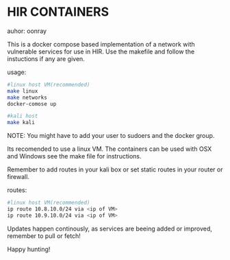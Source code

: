 HIR CONTAINERS
===============
auhor: oonray

This is a docker compose based implementation of a network with vulnerable services for use in HIR.
Use the makefile and follow the instuctions if any are given.

usage:
```bash
#linux host VM(recommended)
make linux
make networks
docker-comose up

#kali host
make kali
```

NOTE: You might have to add your user to sudoers and the docker group.

Its recomended to use a linux VM.
The containers can be used with OSX and Windows see the make file for instructions.

Remember to add routes in your kali box or set static routes in your router or firewall.

routes:
```bash
#linux host VM(recommended)
ip route 10.8.10.0/24 via <ip of VM> 
ip route 10.9.10.0/24 via <ip of VM> 
```

Updates happen continously, as services are beeing added or improved, remember to pull or fetch!

Happy hunting!
